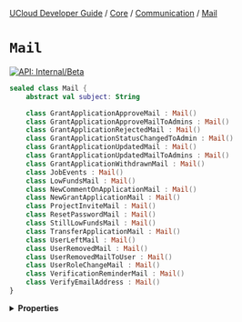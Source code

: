 [UCloud Developer Guide](/docs/developer-guide/README.md) / [Core](/docs/developer-guide/core/README.md) / [Communication](/docs/developer-guide/core/communication/README.md) / [Mail](/docs/developer-guide/core/communication/mail.md)

# `Mail`


[![API: Internal/Beta](https://img.shields.io/static/v1?label=API&message=Internal/Beta&color=red&style=flat-square)](/docs/developer-guide/core/api-conventions.md)



```kotlin
sealed class Mail {
    abstract val subject: String

    class GrantApplicationApproveMail : Mail()
    class GrantApplicationApproveMailToAdmins : Mail()
    class GrantApplicationRejectedMail : Mail()
    class GrantApplicationStatusChangedToAdmin : Mail()
    class GrantApplicationUpdatedMail : Mail()
    class GrantApplicationUpdatedMailToAdmins : Mail()
    class GrantApplicationWithdrawnMail : Mail()
    class JobEvents : Mail()
    class LowFundsMail : Mail()
    class NewCommentOnApplicationMail : Mail()
    class NewGrantApplicationMail : Mail()
    class ProjectInviteMail : Mail()
    class ResetPasswordMail : Mail()
    class StillLowFundsMail : Mail()
    class TransferApplicationMail : Mail()
    class UserLeftMail : Mail()
    class UserRemovedMail : Mail()
    class UserRemovedMailToUser : Mail()
    class UserRoleChangeMail : Mail()
    class VerificationReminderMail : Mail()
    class VerifyEmailAddress : Mail()
}
```

<details>
<summary>
<b>Properties</b>
</summary>

<details>
<summary>
<code>subject</code>: <code><code><a href='https://kotlinlang.org/api/latest/jvm/stdlib/kotlin/-string/'>String</a></code></code>
</summary>





</details>



</details>


